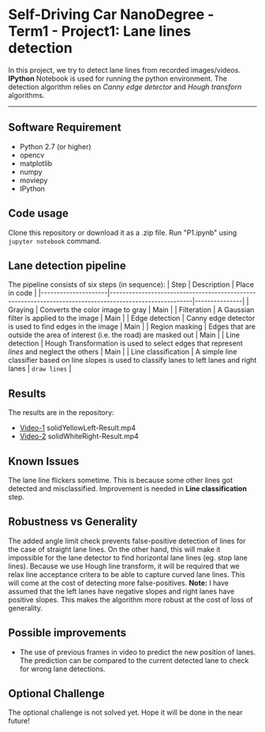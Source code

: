 # Self-Driving Car NanoDegree - Term1 - Project1: Lane lines detection
In this project, we try to detect lane lines from recorded images/videos. **IPython** Notebook is used for running the python environment. The detection algorithm relies on *Canny edge detector* and *Hough transforn* algorithms.
***
## Software Requirement
* Python 2.7 (or higher)
* opencv
* matplotlib
* numpy
* moviepy
* IPython
## Code usage
Clone this repository or download it as a .zip file. Run "P1.ipynb" using `jupyter notebook` command.
## Lane detection pipeline
The pipeline consists of six steps (in sequence):
| Step                | Description                                                                                            | Place in code |
|---------------------|--------------------------------------------------------------------------------------------------------|---------------|
| Graying             | Converts the color image to gray                                                                       | Main          |
| Filteration         | A Gaussian filter is applied to the image                                                              | Main          |
| Edge detection      | Canny edge detector is used to find edges in the image                                                 | Main          |
| Region masking      | Edges that are outside the area of interest (i.e. the road) are masked out                             | Main          |
| Line detection      | Hough Transformation is used to select edges that represent *lines* and neglect the others             | Main          |
| Line classification | A simple line classifier based on line slopes is used to classify lanes to left lanes and right lanes  | `draw lines`  |
## Results
The results are in the repository:
* [Video-1] solidYellowLeft-Result.mp4
* [Video-2] solidWhiteRight-Result.mp4
## Known Issues
The lane line flickers sometime. This is because some other lines got detected and misclassified. Improvement is needed in **Line classification** step.
## Robustness vs Generality
The added angle limit check prevents false-positive detection of lines for the case of straight lane lines. On the other hand, this will make it impossible for the lane detector to find horizontal lane lines (eg. stop lane lines).
Because we use Hough line transform, it will be required that we relax line acceptance critera to be able to capture curved lane lines. This will come at the cost of detecting more false-positives.
**Note:** I have assumed that the left lanes have negative slopes and right lanes have positive slopes. This makes the algorithm more robust at the cost of loss of generality.
## Possible improvements
* The use of previous frames in video to predict the new position of lanes. The prediction can be compared to the current detected lane to check for wrong lane detections.
## Optional Challenge
The optional challenge is not solved yet. Hope it will be done in the near future!

[Video-1]: <https://github.com/MChehadeh/userTerminal/blob/master/Button-Upload-icon.png>
[Video-2]: <https://github.com/MChehadeh/userTerminal/blob/master/Button-Upload-icon.png>